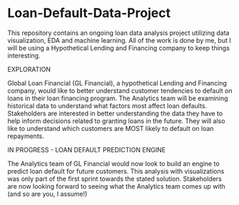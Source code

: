 # Loan-Default-Data-Project
This repository contains an ongoing loan data analysis project utilizing data visualization, EDA and machine learning.
All of the work is done by me, but I will be using a Hypothetical Lending and Financing company to keep things interesting.

EXPLORATION

Global Loan Financial (GL Financial), a hypothetical Lending and Financing company, would like to better understand customer tendencies to default on loans in their loan financing program.
The Analytics team will be examining historical data to understand what factors most affect loan defaults.
Stakeholders are interested in better understanding the data they have to help inform decisions related to granting loans in the future. They will also like to understand which customers are MOST likely to default on loan repayments.


IN PROGRESS - LOAN DEFAULT PREDICTION ENGINE

The Analytics team of GL Financial would now look to build an engine to predict loan default for future customers. This analysis with visualizations was only part of the first sprint towards the stated solution. Stakeholders are now looking forward to seeing what the Analytics team comes up with (and so are you, I assume!)
